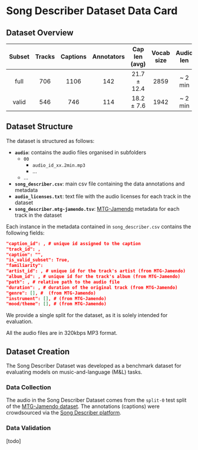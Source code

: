 # Song Describer Dataset Data Card
## Dataset Overview
| Subset | Tracks | Captions | Annotators | Cap len (avg) | Vocab size  | Audio len | 
|:----:|:----:|:-----:|:-----:|:----:|:-----:|:-----:|
| full | 706 | 1106 | 142 |  21.7 ± 12.4 |  2859 |  ~ 2 min | 
| valid| 546 | 746  | 114 |  18.2 ± 7.6 | 1942 |  ~ 2 min | 

## Dataset Structure

The dataset is structured as follows:
-  **`audio`**: contains the audio files organised in subfolders
    - `00`
        - `audio_id_xx.2min.mp3`
        - ...
    - ...
- **`song_describer.csv`**: main csv file containing the data annotations and metadata
- **`audio_licenses.txt`**: text file with the audio licenses for each track in the dataset
- **`song_describer.mtg-jamendo.tsv`**: [MTG-Jamendo](https://mtg.github.io/mtg-jamendo-dataset/) metadata for each track in the dataset

Each instance in the metadata contained in `song_describer.csv` contains the following fields:
```json
"caption_id": , # unique id assigned to the caption
"track_id": ,
"caption": "",
"is_valid_subset": True,
"familiarity": 
"artist_id": , # unique id for the track's artist (from MTG-Jamendo)
"album_id": , # unique id for the track's album (from MTG-Jamendo)
"path": , # relative path to the audio file
"duration": , # duration of the original track (from MTG-Jamendo)
"genre": [], #  (from MTG-Jamendo)
"instrument": [], # (from MTG-Jamendo)
"mood/theme": [], # (from MTG-Jamendo)
```

We provide a single split for the dataset, as it is solely intended for evaluation.

All the audio files are in 320kbps MP3 format.

## Dataset Creation
The Song Describer Dataset was developed as a benchmark dataset for evaluating models on music-and-language (M&L) tasks.

### Data Collection
The audio in the Song Describer Dataset comes from the `split-0` test split of the [MTG-Jamendo dataset](). The annotations (captions) were crowdsourced via the [Song Describer platform](https://github.com/ilaria-manco/song-describer).

### Data Validation
[todo]
